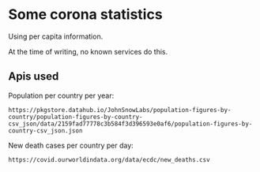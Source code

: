 # Some corona statistics 

Using per capita information. 

At the time of writing, no known services do this.



## Apis used

Population per country per year: 
    
    https://pkgstore.datahub.io/JohnSnowLabs/population-figures-by-country/population-figures-by-country-csv_json/data/2159fad77778c3b584f3d396593e0af6/population-figures-by-country-csv_json.json
    
New death cases per country per day:

    https://covid.ourworldindata.org/data/ecdc/new_deaths.csv    